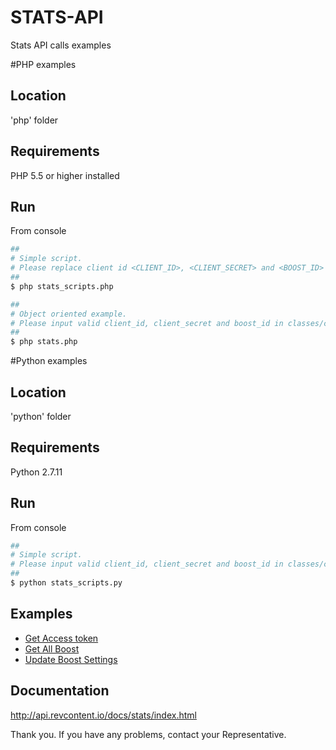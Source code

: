 # STATS-API
Stats API calls examples

#PHP examples

## Location
'php' folder

## Requirements
PHP 5.5 or higher installed

## Run

From console

```bash
##
# Simple script.
# Please replace client id <CLIENT_ID>, <CLIENT_SECRET> and <BOOST_ID> at the top of the script.
##
$ php stats_scripts.php
```

```bash
##
# Object oriented example.
# Please input valid client_id, client_secret and boost_id in classes/config.ini file.
##
$ php stats.php
```

#Python examples

## Location
'python' folder

## Requirements
Python 2.7.11

## Run

From console

```bash
##
# Simple script.
# Please input valid client_id, client_secret and boost_id in classes/config.ini file.
##
$ python stats_scripts.py
```

## Examples

* <a href="http://api.revcontent.io/docs/stats/index.html#api-Access-GetOauthAccess" target="_blank">Get Access token</a>
* <a href="http://api.revcontent.io/docs/stats/index.html#api-Boosts-GetAllBoosts" target="_blank">Get All Boost</a>
* <a href="http://api.revcontent.io/docs/stats/index.html#api-Boosts-PostBoostsStatus" target="_blank">Update Boost Settings</a>

## Documentation
http://api.revcontent.io/docs/stats/index.html


Thank you. If you have any problems, contact your Representative.
